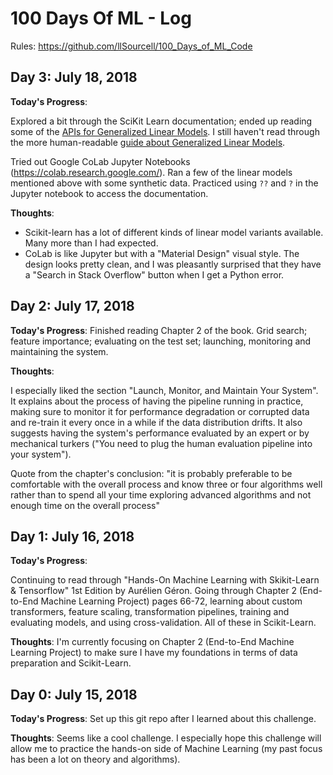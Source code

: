 # 100 Days Of ML - Log

Rules: https://github.com/llSourcell/100_Days_of_ML_Code


## Day 3: July 18, 2018
**Today's Progress**:

Explored a bit through the SciKit Learn documentation; ended up reading some of the [APIs for Generalized Linear Models](http://scikit-learn.org/stable/modules/classes.html#module-sklearn.linear_model). I still haven't read through the more human-readable [guide about Generalized Linear Models](http://scikit-learn.org/stable/modules/linear_model.html#ridge-regression).

Tried out Google CoLab Jupyter Notebooks (https://colab.research.google.com/). Ran a few of the linear models mentioned above with some synthetic data. Practiced using `??` and `?` in the Jupyter notebook to access the documentation.

**Thoughts**:
- Scikit-learn has a lot of different kinds of linear model variants available. Many more than I had expected.
- CoLab is like Jupyter but with a "Material Design" visual style. The design looks pretty clean, and I was pleasantly surprised that they have a "Search in Stack Overflow" button when I get a Python error.


## Day 2: July 17, 2018
 
**Today's Progress**: Finished reading Chapter 2 of the book. Grid search; feature importance; evaluating on the test set; launching, monitoring and maintaining the system.

**Thoughts**:

I especially liked the section "Launch, Monitor, and Maintain Your System". It explains about the process of having the pipeline running in practice, making sure to monitor it for performance degradation or corrupted data and re-train it every once in a while if the data distribution drifts. It also suggests having the system's performance evaluated by an expert or by mechanical turkers ("You need to plug the human evaluation pipeline into your system").

Quote from the chapter's conclusion: "it is probably preferable to be comfortable with the overall process and know three or four algorithms well rather than to spend all your time exploring advanced algorithms and not enough time on the overall process"


## Day 1: July 16, 2018
 
**Today's Progress**:

Continuing to read through "Hands-On Machine Learning with Skikit-Learn & Tensorflow" 1st Edition by Aurélien Géron. Going through Chapter 2 (End-to-End Machine Learning Project) pages 66-72, learning about custom transformers, feature scaling, transformation pipelines, training and evaluating models, and using cross-validation. All of these in Scikit-Learn.

**Thoughts**: I'm currently focusing on Chapter 2 (End-to-End Machine Learning Project) to make sure I have my foundations in terms of data preparation and Scikit-Learn.


## Day 0: July 15, 2018
 
**Today's Progress**: Set up this git repo after I learned about this challenge.

**Thoughts**: Seems like a cool challenge. I especially hope this challenge will allow me to practice the hands-on side of Machine Learning (my past focus has been a lot on theory and algorithms).
